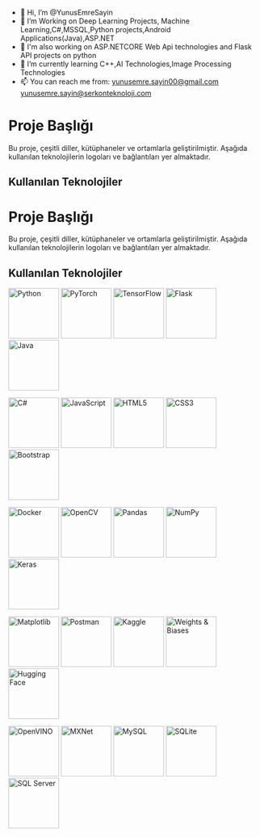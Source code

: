 - 👋 Hi, I’m @YunusEmreSayin
- 👀 I’m Working on Deep Learning Projects, Machine Learning,C#,MSSQL,Python projects,Android Applications(Java),ASP.NET
- 👀 I'm also working on ASP.NETCORE Web Api technologies and Flask API projects on python
- 🌱 I’m currently learning C++,AI Technologies,Image Processing Technologies
- 📫 You can reach me from: yunusemre.sayin00@gmail.com yunusemre.sayin@serkonteknoloji.com
<!---
YunusEmreSayin/YunusEmreSayin is a ✨ special ✨ repository because its `README.md` (this file) appears on your GitHub profile.
You can click the Preview link to take a look at your changes.
--->
# Proje Başlığı

Bu proje, çeşitli diller, kütüphaneler ve ortamlarla geliştirilmiştir. Aşağıda kullanılan teknolojilerin logoları ve bağlantıları yer almaktadır.

## Kullanılan Teknolojiler

# Proje Başlığı

Bu proje, çeşitli diller, kütüphaneler ve ortamlarla geliştirilmiştir. Aşağıda kullanılan teknolojilerin logoları ve bağlantıları yer almaktadır.

## Kullanılan Teknolojiler

<p float="left">
    <img src="https://www.python.org/community/logos/python-logo-master-v3-TM.png" width="100" height="100" alt="Python"/>
    <img src="https://pytorch.org/assets/images/pytorch-logo.png" width="100" height="100" alt="PyTorch"/>
    <img src="https://www.tensorflow.org/images/tf_logo_social.png" width="100" height="100" alt="TensorFlow"/>
    <img src="https://flask.palletsprojects.com/en/2.0.x/_static/flask-icon.png" width="100" height="100" alt="Flask"/>
    <img src="[https://upload.wikimedia.org/wikipedia/en/3/30/Java_logo_and_wordmark.svg](https://upload.wikimedia.org/wikipedia/tr/thumb/2/2e/Java_Logo.svg/450px-Java_Logo.svg.png?20111229210123)" width="100" height="100" alt="Java"/>
</p>

<p float="left">
    <img src="[https://upload.wikimedia.org/wikipedia/commons/4/4c/Csharp_Logo.png](https://upload.wikimedia.org/wikipedia/commons/thumb/0/0d/C_Sharp_wordmark.svg/225px-C_Sharp_wordmark.svg.png)" width="100" height="100" alt="C#"/>
    <img src="[https://upload.wikimedia.org/wikipedia/commons/6/6c/JavaScript-logo.png](https://upload.wikimedia.org/wikipedia/commons/thumb/9/99/Unofficial_JavaScript_logo_2.svg/338px-Unofficial_JavaScript_logo_2.svg.png)" width="100" height="100" alt="JavaScript"/>
    <img src="[https://upload.wikimedia.org/wikipedia/commons/b/b2/HTML5_logo_and_wordmark.svg](https://upload.wikimedia.org/wikipedia/commons/thumb/6/61/HTML5_logo_and_wordmark.svg/768px-HTML5_logo_and_wordmark.svg.png)" width="100" height="100" alt="HTML5"/>
    <img src="[https://upload.wikimedia.org/wikipedia/commons/d/d5/CSS3_logo.svg](https://upload.wikimedia.org/wikipedia/commons/thumb/d/d5/CSS3_logo_and_wordmark.svg/225px-CSS3_logo_and_wordmark.svg.png)" width="100" height="100" alt="CSS3"/>
    <img src="[https://getbootstrap.com/docs/5.1/assets/img/bootstrap-icons.svg](https://upload.wikimedia.org/wikipedia/commons/thumb/b/b2/Bootstrap_logo.svg/225px-Bootstrap_logo.svg.png)" width="100" height="100" alt="Bootstrap"/>
</p>

<p float="left">
    <img src="[https://www.docker.com/wp-content/uploads/2022/03/horizontal-logo-monochromatic-white.svg](https://upload.wikimedia.org/wikipedia/commons/thumb/4/4e/Docker_%28container_engine%29_logo.svg/450px-Docker_%28container_engine%29_logo.svg.png)" width="100" height="100" alt="Docker"/>
    <img src="[https://opencv.org/assets/images/opencv_logo_w.png](https://opencv.org/wp-content/uploads/2022/05/logo.png)" width="100" height="100" alt="OpenCV"/>
    <img src="[https://pandas.pydata.org/pandas-docs/stable/_static/pandas.svg](https://upload.wikimedia.org/wikipedia/commons/thumb/e/ed/Pandas_logo.svg/450px-Pandas_logo.svg.png)" width="100" height="100" alt="Pandas"/>
    <img src="https://upload.wikimedia.org/wikipedia/commons/thumb/3/31/NumPy_logo_2020.svg/214px-NumPy_logo_2020.svg.png" width="100" height="100" alt="NumPy"/>
    <img src="https://keras.io/img/logo.png" width="100" height="100" alt="Keras"/>
</p>

<p float="left">
    <img src="https://matplotlib.org/stable/_static/logo2.svg" width="100" height="100" alt="Matplotlib"/>
    <img src="[https://www.postman.com/assets/common/postman-logo-v2.svg](https://upload.wikimedia.org/wikipedia/commons/thumb/c/c2/Postman_%28software%29.png/180px-Postman_%28software%29.png)" width="100" height="100" alt="Postman"/>
    <img src="h[ttps://www.kaggle.com/static/images/kaggle-logo.svg](https://www.kaggle.com/static/images/site-logo.svg)" width="100" height="100" alt="Kaggle"/>
    <img src="[https://wandb.ai/img/wandb-logo-black.png](https://site.wandb.ai/wp-content/uploads/2024/05/Horizontal-WB-logo.svg)" width="100" height="100" alt="Weights & Biases"/>
    <img src="https://huggingface.co/front/assets/huggingface_logo.svg" width="100" height="100" alt="Hugging Face"/>
</p>

<p float="left">
    <img src="https://upload.wikimedia.org/wikipedia/commons/thumb/4/45/OpenVINO_logo.svg/768px-OpenVINO_logo.svg.png?20230122230514" width="100" height="100" alt="OpenVINO"/>
    <img src="[https://mxnet.apache.org/images/mxnet_logo.png](https://mxnet.apache.org/versions/1.9.1/assets/img/mxnet_logo.png)" width="100" height="100" alt="MXNet"/>
    <img src="https://www.mysql.com/common/logos/powered-by-mysql-167x86.png" width="100" height="100" alt="MySQL"/>
    <img src="https://upload.wikimedia.org/wikipedia/commons/thumb/3/38/SQLite370.svg/330px-SQLite370.svg.png" width="100" height="100" alt="SQLite"/>
    <img src="https://upload.wikimedia.org/wikipedia/commons/e/e2/Microsoft_SQL_Server_Logo.png" width="100" height="100" alt="SQL Server"/>
</p>




